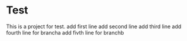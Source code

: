# Test
This is a project for test.
add first line
add second line
add third line
add fourth line for brancha
add fivth line for branchb
